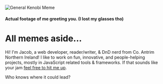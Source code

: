 ![General Kenobi Meme](https://media.giphy.com/media/Nx0rz3jtxtEre/giphy.gif)
#### Actual footage of me greeting you. (I lost my glasses tho)

# All memes aside...

Hi! I'm Jacob, a web developer, reader/writer, & DnD nerd from Co. Antrim Northern Ireland!
I like to work on fun, innovative, and people-helping projects, mostly in JavaScript related tools & frameworks. If that sounds like your jam [feel free to hit me up](mailto:jacobtmurphy@hey.com). 

Who knows where it could lead?
<!--
**jacobtmurph/jacobtmurph** is a ✨ _special_ ✨ repository because its `README.md` (this file) appears on your GitHub profile.

Here are some ideas to get you started:

- 🔭 I’m currently working on ...
- 🌱 I’m currently learning ...
- 👯 I’m looking to collaborate on ...
- 🤔 I’m looking for help with ...
- 💬 Ask me about ...
- 📫 How to reach me: ...
- 😄 Pronouns: ...
- ⚡ Fun fact: ...
-->

